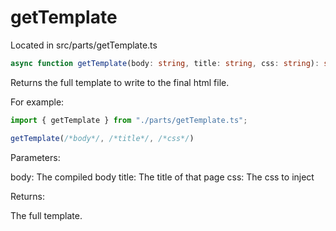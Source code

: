 # getTemplate

Located in src/parts/getTemplate.ts

```ts
async function getTemplate(body: string, title: string, css: string): string;
```

Returns the full template to write to the final html file.

For example:

```ts
import { getTemplate } from "./parts/getTemplate.ts";

getTemplate(/*body*/, /*title*/, /*css*/)
```

Parameters:

body: The compiled body
title: The title of that page
css: The css to inject

Returns:

The full template.
